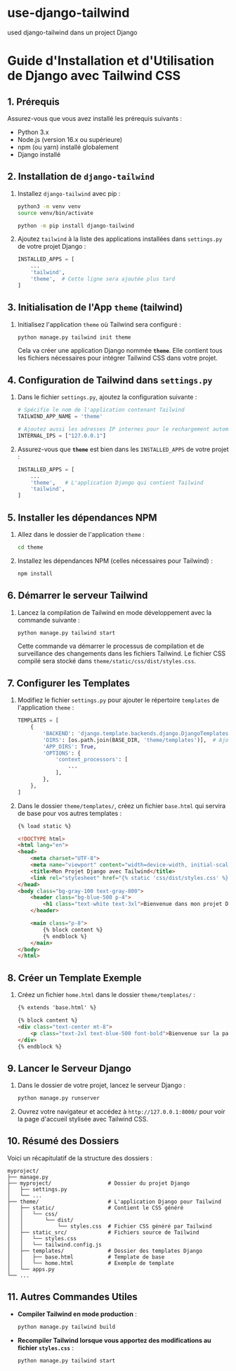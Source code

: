 # use-django-tailwind
used django-tailwind dans un project Django


# Guide d'Installation et d'Utilisation de Django avec Tailwind CSS

## 1. Prérequis

Assurez-vous que vous avez installé les prérequis suivants :

- Python 3.x
- Node.js (version 16.x ou supérieure)
- npm (ou yarn) installé globalement
- Django installé

## 2. Installation de `django-tailwind`

1. Installez `django-tailwind` avec pip :
	
   ```bash
   python3 -m venv venv
   source venv/bin/activate
   ```
   
   ```bash
   python -m pip install django-tailwind
   ```

2. Ajoutez `tailwind` à la liste des applications installées dans `settings.py` de votre projet Django :
   
   ```python
   INSTALLED_APPS = [
       ...
       'tailwind',
       'theme',  # Cette ligne sera ajoutée plus tard
   ]
   ```

## 3. Initialisation de l'App `theme` (tailwind)

1. Initialisez l'application `theme` où Tailwind sera configuré :
   
   ```bash
   python manage.py tailwind init theme
   ```
   
   Cela va créer une application Django nommée **`theme`**. Elle contient tous les fichiers nécessaires pour intégrer Tailwind CSS dans votre projet.

## 4. Configuration de Tailwind dans `settings.py`

1. Dans le fichier `settings.py`, ajoutez la configuration suivante :
   
   ```python
   # Spécifie le nom de l'application contenant Tailwind
   TAILWIND_APP_NAME = 'theme'
   
   # Ajoutez aussi les adresses IP internes pour le rechargement automatique (optionnel)
   INTERNAL_IPS = ["127.0.0.1"]
   ```

2. Assurez-vous que **`theme`** est bien dans les `INSTALLED_APPS` de votre projet :
   
   ```python
   INSTALLED_APPS = [
       ...
       'theme',   # L'application Django qui contient Tailwind
       'tailwind',
   ]
   ```

## 5. Installer les dépendances NPM

1. Allez dans le dossier de l'application `theme` :
   
   ```bash
   cd theme
   ```

2. Installez les dépendances NPM (celles nécessaires pour Tailwind) :
   
   ```bash
   npm install
   ```

## 6. Démarrer le serveur Tailwind

1. Lancez la compilation de Tailwind en mode développement avec la commande suivante :
   
   ```bash
   python manage.py tailwind start
   ```
   
   Cette commande va démarrer le processus de compilation et de surveillance des changements dans les fichiers Tailwind. Le fichier CSS compilé sera stocké dans `theme/static/css/dist/styles.css`.

## 7. Configurer les Templates

1. Modifiez le fichier `settings.py` pour ajouter le répertoire `templates` de l'application `theme` :
   
   ```python
   TEMPLATES = [
       {
           'BACKEND': 'django.template.backends.django.DjangoTemplates',
           'DIRS': [os.path.join(BASE_DIR, 'theme/templates')],  # Ajoutez ce chemin
           'APP_DIRS': True,
           'OPTIONS': {
               'context_processors': [
                   ...
               ],
           },
       },
   ]
   ```

2. Dans le dossier `theme/templates/`, créez un fichier `base.html` qui servira de base pour vos autres templates :
   
   ```html
   {% load static %}
   
   <!DOCTYPE html>
   <html lang="en">
   <head>
       <meta charset="UTF-8">
       <meta name="viewport" content="width=device-width, initial-scale=1.0">
       <title>Mon Projet Django avec Tailwind</title>
       <link rel="stylesheet" href="{% static 'css/dist/styles.css' %}">
   </head>
   <body class="bg-gray-100 text-gray-800">
       <header class="bg-blue-500 p-4">
           <h1 class="text-white text-3xl">Bienvenue dans mon projet Django avec Tailwind CSS</h1>
       </header>
   
       <main class="p-8">
           {% block content %}
           {% endblock %}
       </main>
   </body>
   </html>
   ```

## 8. Créer un Template Exemple

1. Créez un fichier `home.html` dans le dossier `theme/templates/` :
   
   ```html
   {% extends 'base.html' %}
   
   {% block content %}
   <div class="text-center mt-8">
       <p class="text-2xl text-blue-500 font-bold">Bienvenue sur la page d'accueil, propulsée par Django et Tailwind !</p>
   </div>
   {% endblock %}
   ```

## 9. Lancer le Serveur Django

1. Dans le dossier de votre projet, lancez le serveur Django :
   
   ```bash
   python manage.py runserver
   ```

2. Ouvrez votre navigateur et accédez à `http://127.0.0.1:8000/` pour voir la page d'accueil stylisée avec Tailwind CSS.

## 10. Résumé des Dossiers

Voici un récapitulatif de la structure des dossiers :

```
myproject/
├── manage.py
├── myproject/                  # Dossier du projet Django
│   ├── settings.py
│   └── ...
├── theme/                      # L'application Django pour Tailwind
│   ├── static/                 # Contient le CSS généré
│   │   └── css/
│   │       └── dist/
│   │           └── styles.css  # Fichier CSS généré par Tailwind
│   ├── static_src/             # Fichiers source de Tailwind
│   │   └── styles.css
│   │   └── tailwind.config.js
│   ├── templates/              # Dossier des templates Django
│   │   ├── base.html           # Template de base
│   │   └── home.html           # Exemple de template
│   └── apps.py
└── ...
```

## 11. Autres Commandes Utiles

- **Compiler Tailwind en mode production** :
  
  ```bash
  python manage.py tailwind build
  ```

- **Recompiler Tailwind lorsque vous apportez des modifications au fichier `styles.css`** :
  
  ```bash
  python manage.py tailwind start
  ```